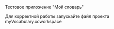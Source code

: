 Тестовое приложение "Мой словарь"

Для корректной работы запускайте файл проекта myVocabulary.xcworkspace